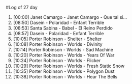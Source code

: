 #Log of 27 day

1. [00:00] Janet Camargo - Janet Camargo - Que tal si...
1. [08:50] Dasein - Polaridad - Enfant Terrible
1. [08:53] Santa Sabina - Babel - El Reino Perdido
1. [08:57] Dasein - Polaridad - Enfant Terrible
1. [10:05] Porter Robinson - Shelter - Shelter
1. [10:08] Porter Robinson - Worlds - Divinity
1. [10:14] Porter Robinson - Worlds - Sad Machine
1. [10:20] Porter Robinson - Worlds - Years Of War
1. [10:24] Porter Robinson - Worlds - Flicker
1. [10:29] Porter Robinson - Worlds - Fresh Static Snow
1. [10:35] Porter Robinson - Worlds - Polygon Dust
1. [10:38] Porter Robinson - Worlds - Hear The Bells
